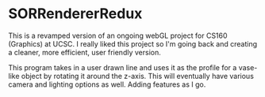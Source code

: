 # SORRendererRedux

This is a revamped version of an ongoing webGL project for CS160 (Graphics) at UCSC.
I really liked this project so I'm going back and creating a cleaner, more efficient, user friendly version.

This program takes in a user drawn line and uses it as the profile for a vase-like object by rotating it around the z-axis.
This will eventually have various camera and lighting options as well. Adding features as I go.
